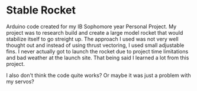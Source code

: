 # Stable Rocket
Arduino code created for my IB Sophomore year Personal Project. My project was to research build and create a large model rocket that would stabilize itself to go streight up.
The approach I used was not very well thought out and instead of using thrust vectoring, I used small adjustable fins.
I never actually got to launch the rocket due to project time limitations and bad weather at the launch site. That being said I learned a lot from this project.

I also don't think the code quite works? Or maybe it was just a problem with my servos?
